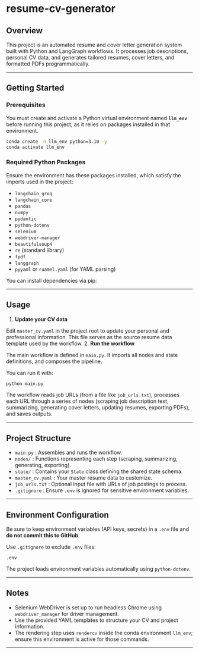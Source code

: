 # resume-cv-generator

## Overview

This project is an automated resume and cover letter generation system built with Python and LangGraph workflows. It processes job descriptions, personal CV data, and generates tailored resumes, cover letters, and formatted PDFs programmatically.

***

## Getting Started

### Prerequisites

You must create and activate a Python virtual environment named **`llm_env`** before running this project, as it relies on packages installed in that environment.

```bash
conda create -n llm_env python=3.10 -y
conda activate llm_env
```


### Required Python Packages

Ensure the environment has these packages installed, which satisfy the imports used in the project:

- `langchain_groq`
- `langchain_core`
- `pandas`
- `numpy`
- `pydantic`
- `python-dotenv`
- `selenium`
- `webdriver-manager`
- `beautifulsoup4`
- `re` (standard library)
- `fpdf`
- `langgraph`
- `pyyaml` or `ruamel.yaml` (for YAML parsing)

You can install dependencies via pip:



***

## Usage

1. **Update your CV data**

Edit `master_cv.yaml` in the project root to update your personal and professional information. This file serves as the source resume data template used by the workflow.
2. **Run the workflow**

The main workflow is defined in `main.py`. It imports all nodes and state definitions, and composes the pipeline.

You can run it with:

```bash
python main.py
```

The workflow reads job URLs (from a file like `job_urls.txt`), processes each URL through a series of nodes (scraping job description text, summarizing, generating cover letters, updating resumes, exporting PDFs), and saves outputs.

***

## Project Structure

- `main.py` : Assembles and runs the workflow.
- `nodes/` : Functions representing each step (scraping, summarizing, generating, exporting).
- `state/` : Contains your `State` class defining the shared state schema.
- `master_cv.yaml` : Your master resume data to customize.
- `job_urls.txt` : Optional input file with URLs of job postings to process.
- `.gitignore` : Ensure `.env` is ignored for sensitive environment variables.

***

## Environment Configuration

Be sure to keep environment variables (API keys, secrets) in a `.env` file and **do not commit this to GitHub**.

Use `.gitignore` to exclude `.env` files:

```
.env
```

The project loads environment variables automatically using `python-dotenv`.

***

## Notes

- Selenium WebDriver is set up to run headless Chrome using `webdriver_manager` for driver management.
- Use the provided YAML templates to structure your CV and project information.
- The rendering step uses `rendercv` inside the conda environment `llm_env`; ensure this environment is active for those commands.

***



